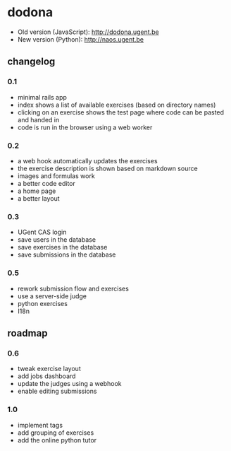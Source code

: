 # dodona
* Old version (JavaScript): http://dodona.ugent.be
* New version (Python): http://naos.ugent.be

## changelog

### 0.1
* minimal rails app
* index shows a list of available exercises (based on directory names)
* clicking on an exercise shows the test page where code can be pasted and handed in
* code is run in the browser using a web worker

### 0.2
* a web hook automatically updates the exercises
* the exercise description is shown based on markdown source
* images and formulas work
* a better code editor
* a home page
* a better layout

### 0.3
* UGent CAS login
* save users in the database
* save exercises in the database
* save submissions in the database

### 0.5
* rework submission flow and exercises
* use a server-side judge
* python exercises
* I18n

## roadmap

### 0.6
* tweak exercise layout
* add jobs dashboard
* update the judges using a webhook
* enable editing submissions

### 1.0
* implement tags
* add grouping of exercises
* add the online python tutor
